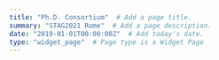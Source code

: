 ```yaml
---
title: "Ph.D. Consortium"  # Add a page title.
summary: "STAG2021 Rome"  # Add a page description.
date: "2019-01-01T00:00:00Z"  # Add today's date.
type: "widget_page"  # Page type is a Widget Page
---
```


